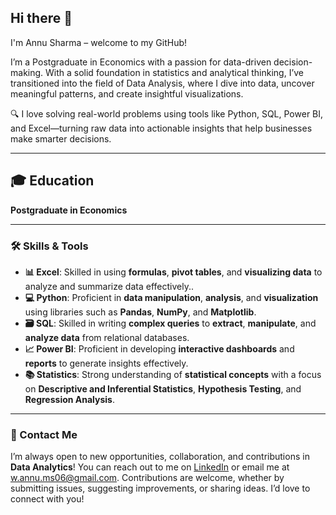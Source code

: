 ## Hi there 👋
I'm Annu Sharma – welcome to my GitHub!

I’m a Postgraduate in Economics with a passion for data-driven decision-making. With a solid foundation in statistics and analytical thinking, I’ve transitioned into the field of Data Analysis, where I dive into data, uncover meaningful patterns, and create insightful visualizations.

🔍 I love solving real-world problems using tools like Python, SQL, Power BI, and Excel—turning raw data into actionable insights that help businesses make smarter decisions.

------------------------------------

## 🎓 **Education**
**Postgraduate in Economics**

-----------------------------------

### 🛠️ Skills & Tools

- **📊 Excel**: Skilled in using **formulas**, **pivot tables**, and **visualizing data** to analyze and summarize data effectively..
- **💻 Python**: Proficient in **data manipulation**, **analysis**, and **visualization** using libraries such as **Pandas**, **NumPy**, and **Matplotlib**.
- **🗃️ SQL**: Skilled in writing **complex queries** to **extract**, **manipulate**, and **analyze data** from relational databases.
- **📈 Power BI**: Proficient in developing **interactive dashboards** and **reports** to generate insights effectively.
- **📚 Statistics**: Strong understanding of **statistical concepts** with a focus on **Descriptive and Inferential Statistics**, **Hypothesis Testing**, and **Regression Analysis**.

----------------------------------


### 💬 Contact Me
I’m always open to new opportunities, collaboration, and contributions in **Data Analytics**! You can reach out to me on [LinkedIn](https://www.linkedin.com/in/annu-sharma-06/) or email me at [w.annu.ms06@gmail.com](mailto:w.annu.ms06@gmail.com). Contributions are welcome, whether by submitting issues, suggesting improvements, or sharing ideas. I’d love to connect with you!


